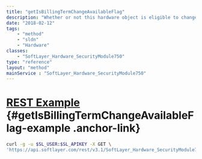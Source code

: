 ```yaml
---
title: "getIsBillingTermChangeAvailableFlag"
description: "Whether or not this hardware object is eligible to change to term billing."
date: "2018-02-12"
tags:
    - "method"
    - "sldn"
    - "Hardware"
classes:
    - "SoftLayer_Hardware_SecurityModule750"
type: "reference"
layout: "method"
mainService : "SoftLayer_Hardware_SecurityModule750"
---
```


# [REST Example](#getIsBillingTermChangeAvailableFlag-example) <a href="/article/rest/"><i class="fas fa-question"></i></a> {#getIsBillingTermChangeAvailableFlag-example .anchor-link} 
```bash
curl -g -u $SL_USER:$SL_APIKEY -X GET \
'https://api.softlayer.com/rest/v3.1/SoftLayer_Hardware_SecurityModule750/{SoftLayer_Hardware_SecurityModule750ID}/getIsBillingTermChangeAvailableFlag'
```
